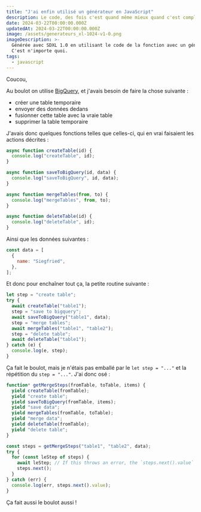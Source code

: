 ```yaml
---
title: "J'ai enfin utilisé un générateur en JavaScript"
description: Le code, des fois c'est quand même mieux quand c'est compliqué pour pas grand chose!
date: 2024-03-22T00:00:00.000Z
updatedAt: 2024-03-22T00:00:00.000Z
image: /assets/generateurs_xl-1024-v1-0.png
imageDescription: >-
  Générée avec SDXL 1.0 en utilisant le code de la fonction avec un générateur.
  C'est n'importe quoi.
tags:
  - javascript
---
```


Coucou,

Au boulot on utilise [BigQuery](https://cloud.google.com/bigquery?hl=fr), et j'avais besoin de faire la chose suivante :

- créer une table temporaire
- envoyer des données dedans
- fusionner cette table avec la vraie table
- supprimer la table temporaire

J'avais donc quelques fonctions telles que celles-ci, qui en vrai faisaient les actions décrites :

```javascript
async function createTable(id) {
  console.log("createTable", id);
}

async function saveToBigQuery(id, data) {
  console.log("saveToBigQuery", id, data);
}

async function mergeTables(from, to) {
  console.log("mergeTables", from, to);
}

async function deleteTable(id) {
  console.log("deleteTable", id);
}
```

Ainsi que les données suivantes :

```javascript
const data = [
  {
    name: "Siegfried",
  },
];
```

Et donc pour enchaîner tout ça, la petite routine suivante :

```javascript
let step = "create table";
try {
  await createTable("table1");
  step = "save to bigquery";
  await saveToBigQuery("table1", data);
  step = "merge tables";
  await mergeTables("table1", "table2");
  step = "delete table";
  await deleteTable("table1");
} catch (e) {
  console.log(e, step);
}
```

Ça fait le boulot, mais je n'étais pas emballé par le `let step = "..."` et la répétition du `step = "..."`. J'ai donc osé :

```javascript
function* getMergeSteps(fromTable, toTable, items) {
  yield createTable(fromTable);
  yield "create table";
  yield saveToBigQuery(fromTable, items);
  yield "save data";
  yield mergeTables(fromTable, toTable);
  yield "merge data";
  yield deleteTable(fromTable);
  yield "delete table";
}

const steps = getMergeSteps("table1", "table2", data);
try {
  for (const leStep of steps) {
    await leStep; // If this throws an error, the `steps.next().value` from the log in the catch will retrieve the current step.
    steps.next();
  }
} catch (err) {
  console.log(err, steps.next().value);
}
```

Ça fait aussi le boulot aussi !
